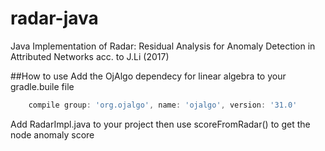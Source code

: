 # radar-java
Java Implementation of Radar: Residual Analysis for Anomaly Detection in Attributed Networks acc. to J.Li (2017)

##How to use
Add the OjAlgo dependecy for linear algebra to your gradle.buile file
```groovy
	compile group: 'org.ojalgo', name: 'ojalgo', version: '31.0'
```
Add RadarImpl.java to your project then use scoreFromRadar() to get the node anomaly score
